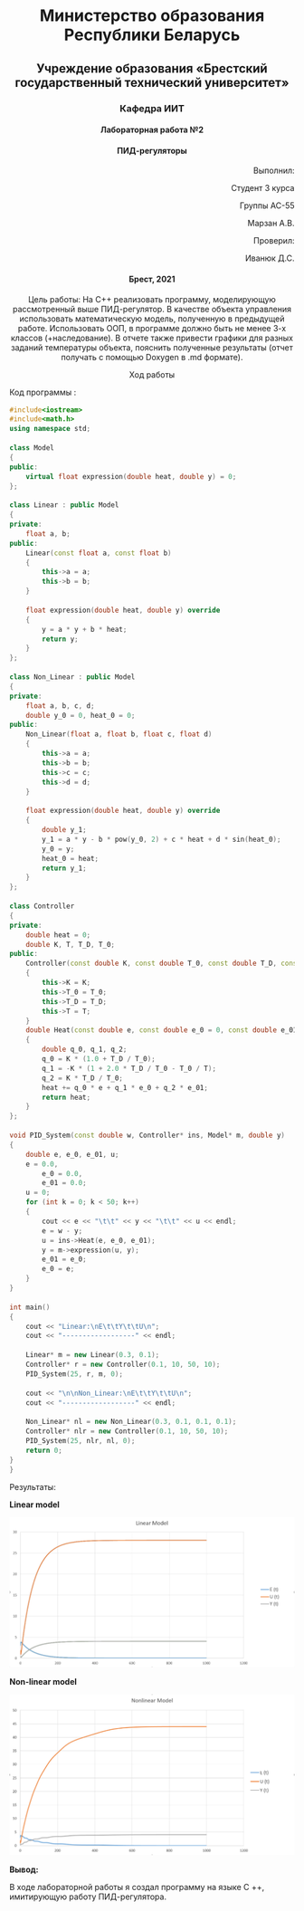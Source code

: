 # <p align="center"> Министерство образования Республики Беларусь </p>

## <p align="center"> Учреждение образования «Брестский государственный технический университет»</p>

### <p align="center"> Кафедра ИИТ</p>



#### <p align="center">Лабораторная работа №2</p>

#### <p align="center">ПИД-регуляторы</p>

<p align="right" >Выполнил: </p>

<p align="right" >Студент 3 курса</p>

<p align="right" >Группы АС-55</p>

<p align="right" >Марзан А.В.</p>

<p align="right" >Проверил:</p>

<p align="right" >Иванюк Д.С.</p>

#### <p align="center">Брест, 2021</p>

<p align="center">Цель работы: На C++ реализовать программу, моделирующую рассмотренный выше ПИД-регулятор. В качестве объекта управления использовать математическую модель, полученную в предыдущей работе. Использовать ООП, в программе должно быть не менее 3-х классов (+наследование). В отчете также привести графики для разных заданий температуры объекта, пояснить полученные результаты (отчет получать с помощью Doxygen в .md формате).</p>

<p align="center">Ход работы </p>

Код программы :
```c++
#include<iostream>
#include<math.h>
using namespace std;

class Model
{
public:
    virtual float expression(double heat, double y) = 0;
};

class Linear : public Model
{
private:
    float a, b;
public:
    Linear(const float a, const float b)
    {
        this->a = a;
        this->b = b;
    }

    float expression(double heat, double y) override
    {
        y = a * y + b * heat;
        return y;
    }
};

class Non_Linear : public Model
{
private:
    float a, b, c, d;
    double y_0 = 0, heat_0 = 0;
public:
    Non_Linear(float a, float b, float c, float d)
    {
        this->a = a;
        this->b = b;
        this->c = c;
        this->d = d;
    }

    float expression(double heat, double y) override
    {
        double y_1;
        y_1 = a * y - b * pow(y_0, 2) + c * heat + d * sin(heat_0);
        y_0 = y;
        heat_0 = heat;
        return y_1;
    }
};

class Controller
{
private:
    double heat = 0;
    double K, T, T_D, T_0;
public:
    Controller(const double K, const double T_0, const double T_D, const double T)
    {
        this->K = K;
        this->T_0 = T_0;
        this->T_D = T_D;
        this->T = T;
    }
    double Heat(const double e, const double e_0 = 0, const double e_01 = 0)
    {
        double q_0, q_1, q_2;
        q_0 = K * (1.0 + T_D / T_0);
        q_1 = -K * (1 + 2.0 * T_D / T_0 - T_0 / T);
        q_2 = K * T_D / T_0;
        heat += q_0 * e + q_1 * e_0 + q_2 * e_01;
        return heat;
    }
};

void PID_System(const double w, Controller* ins, Model* m, double y)
{
    double e, e_0, e_01, u;
    e = 0.0,
        e_0 = 0.0,
        e_01 = 0.0;
    u = 0;
    for (int k = 0; k < 50; k++)
    {
        cout << e << "\t\t" << y << "\t\t" << u << endl;
        e = w - y;
        u = ins->Heat(e, e_0, e_01);
        y = m->expression(u, y);
        e_01 = e_0;
        e_0 = e;
    }
}

int main()
{
    cout << "Linear:\nE\t\tY\t\tU\n";
    cout << "------------------" << endl;

    Linear* m = new Linear(0.3, 0.1);
    Controller* r = new Controller(0.1, 10, 50, 10);
    PID_System(25, r, m, 0);

    cout << "\n\nNon_Linear:\nE\t\tY\t\tU\n";
    cout << "------------------" << endl;

    Non_Linear* nl = new Non_Linear(0.3, 0.1, 0.1, 0.1);
    Controller* nlr = new Controller(0.1, 10, 50, 10);
    PID_System(25, nlr, nl, 0);
    return 0;
}
}
```
Результаты: 


**Linear model**<br>

![Screenshot LineModel](img/Linear.png)

**Non-linear model**<br>

![Screenshot Non_LineModel](img/Non_Linear.png)

**Вывод:** 

 В ходе лабораторной работы я создал программу на языке C ++, имитирующую работу ПИД-регулятора.
